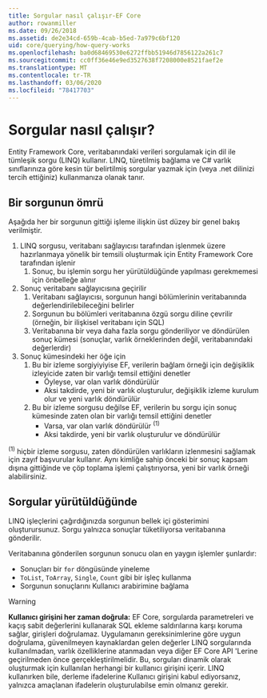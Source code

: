 ```yaml
---
title: Sorgular nasıl çalışır-EF Core
author: rowanmiller
ms.date: 09/26/2018
ms.assetid: de2e34cd-659b-4cab-b5ed-7a979c6bf120
uid: core/querying/how-query-works
ms.openlocfilehash: ba0d68469530e6272ffbb51946d7856122a261c7
ms.sourcegitcommit: cc0ff36e46e9ed3527638f7208000e8521faef2e
ms.translationtype: MT
ms.contentlocale: tr-TR
ms.lasthandoff: 03/06/2020
ms.locfileid: "78417703"
---
```

# <a name="how-queries-work"></a>Sorgular nasıl çalışır?

Entity Framework Core, veritabanındaki verileri sorgulamak için dil ile tümleşik sorgu (LINQ) kullanır. LINQ, türetilmiş bağlama ve C# varlık sınıflarınıza göre kesin tür belirtilmiş sorgular yazmak için (veya .net dilinizi tercih ettiğiniz) kullanmanıza olanak tanır.

## <a name="the-life-of-a-query"></a>Bir sorgunun ömrü

Aşağıda her bir sorgunun gittiği işleme ilişkin üst düzey bir genel bakış verilmiştir.

1. LINQ sorgusu, veritabanı sağlayıcısı tarafından işlenmek üzere hazırlanmaya yönelik bir temsili oluşturmak için Entity Framework Core tarafından işlenir
   1. Sonuç, bu işlemin sorgu her yürütüldüğünde yapılması gerekmemesi için önbelleğe alınır
2. Sonuç veritabanı sağlayıcısına geçirilir
   1. Veritabanı sağlayıcısı, sorgunun hangi bölümlerinin veritabanında değerlendirilebileceğini belirler
   2. Sorgunun bu bölümleri veritabanına özgü sorgu diline çevrilir (örneğin, bir ilişkisel veritabanı için SQL)
   3. Veritabanına bir veya daha fazla sorgu gönderiliyor ve döndürülen sonuç kümesi (sonuçlar, varlık örneklerinden değil, veritabanındaki değerlerdir)
3. Sonuç kümesindeki her öğe için
   1. Bu bir izleme sorgiyiyiyise EF, verilerin bağlam örneği için değişiklik izleyicide zaten bir varlığı temsil ettiğini denetler
      * Öyleyse, var olan varlık döndürülür
      * Aksi takdirde, yeni bir varlık oluşturulur, değişiklik izleme kurulum olur ve yeni varlık döndürülür
   2. Bu bir izleme sorgusu değilse EF, verilerin bu sorgu için sonuç kümesinde zaten olan bir varlığı temsil ettiğini denetler
      * Varsa, var olan varlık döndürülür <sup>(1)</sup>
      * Aksi takdirde, yeni bir varlık oluşturulur ve döndürülür

<sup>(1)</sup> hiçbir izleme sorgusu, zaten döndürülen varlıkların izlenmesini sağlamak için zayıf başvurular kullanır. Aynı kimliğe sahip önceki bir sonuç kapsam dışına gittiğinde ve çöp toplama işlemi çalıştırıyorsa, yeni bir varlık örneği alabilirsiniz.

## <a name="when-queries-are-executed"></a>Sorgular yürütüldüğünde

LINQ işleçlerini çağırdığınızda sorgunun bellek içi gösterimini oluşturursunuz. Sorgu yalnızca sonuçlar tüketiliyorsa veritabanına gönderilir.

Veritabanına gönderilen sorgunun sonucu olan en yaygın işlemler şunlardır:

* Sonuçları bir `for` döngüsünde yineleme
* `ToList`, `ToArray`, `Single`, `Count` gibi bir işleç kullanma
* Sorgunun sonuçlarını Kullanıcı arabirimine bağlama

> [!WARNING]  
> **Kullanıcı girişini her zaman doğrula:** EF Core, sorgularda parametreleri ve kaçış sabit değerlerini kullanarak SQL ekleme saldırılarına karşı koruma sağlar, girişleri doğrulamaz. Uygulamanın gereksinimlerine göre uygun doğrulama, güvenilmeyen kaynaklardan gelen değerler LINQ sorgularında kullanılmadan, varlık özelliklerine atanmadan veya diğer EF Core API 'Lerine geçirilmeden önce gerçekleştirilmelidir. Bu, sorguları dinamik olarak oluşturmak için kullanılan herhangi bir kullanıcı girişini içerir. LINQ kullanırken bile, derleme ifadelerine Kullanıcı girişini kabul ediyorsanız, yalnızca amaçlanan ifadelerin oluşturulabilse emin olmanız gerekir.
